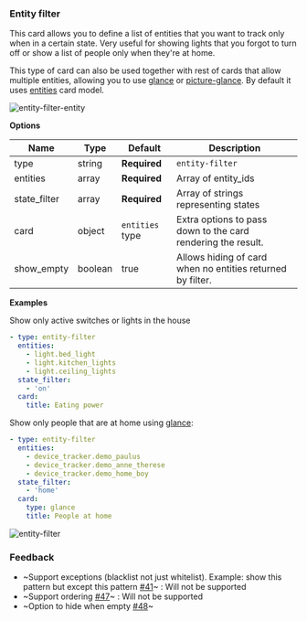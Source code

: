 ### Entity filter

This card allows you to define a list of entities that you want to track only when in a certain state. Very useful for showing lights that you forgot to turn off or show a list of people only when they're at home. 

This type of card can also be used together with rest of cards that allow multiple entities, allowing you to use [glance](card-glance.md) or [picture-glance](card-picture-glance.md). By default it uses [entities](card-entities.md) card model.

![entity-filter-entity](https://user-images.githubusercontent.com/7738048/41776696-686e976e-7631-11e8-95bb-bb69a9494c7d.png)

**Options**

| Name | Type | Default | Description
| ---- | ---- | ------- | -----------
| type | string | **Required** | `entity-filter`
| entities | array | **Required** | Array of entity_ids
| state_filter | array | **Required** | Array of strings representing states
| card | object | `entities` type | Extra options to pass down to the card rendering the result.
| show_empty | boolean | true | Allows hiding of card when no entities returned by filter.

**Examples**

Show only active switches or lights in the house
```yaml
- type: entity-filter
  entities:
    - light.bed_light
    - light.kitchen_lights
    - light.ceiling_lights
  state_filter:
    - 'on'
  card:
    title: Eating power
```

Show only people that are at home using [glance](card-glance.md):
```yaml
- type: entity-filter
  entities:
    - device_tracker.demo_paulus
    - device_tracker.demo_anne_therese
    - device_tracker.demo_home_boy
  state_filter:
    - 'home'
  card: 
    type: glance
    title: People at home
```

![entity-filter](https://user-images.githubusercontent.com/7738048/41775896-71d42556-762e-11e8-8b02-d75c7824300a.png)

### Feedback
- ~Support exceptions (blacklist not just whitelist). Example: show this pattern but except this pattern [#41](https://github.com/home-assistant/ui-schema/issues/41)~ : Will not be supported
- ~Support ordering [#47](https://github.com/home-assistant/ui-schema/issues/47)~ : Will not be supported
- ~Option to hide when empty [#48](https://github.com/home-assistant/ui-schema/issues/48)~